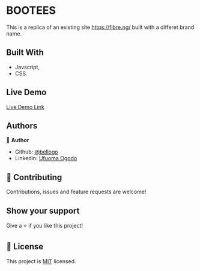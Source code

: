 # BOOTEES

This is a replica of an existing site https://fibre.ng/ built with a differet brand name.

## Built With

- Javscript,
- CSS.

## Live Demo

[Live Demo Link](https://bootees.netlify.app/)


## Authors

👤 **Author**

- Github: [@bellogo](https://github.com/bellogo)
- Linkedin: [Ufuoma Ogodo](https://ng.linkedin.com/in/ufuoma-ogodo)

## 🤝 Contributing

Contributions, issues and feature requests are welcome!

## Show your support

Give a ⭐️ if you like this project!

## 📝 License

This project is [MIT](lic.url) licensed.